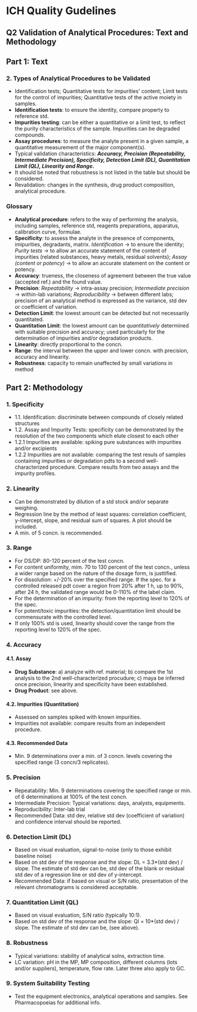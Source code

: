 # ICH Quality Gudelines
## Q2 Validation of Analytical Procedures: Text and Methodology
## Part 1: Text
### 2. Types of Analytical Procedures to be Validated
* Identification tests; Quantitative tests for impurities' content; Limit tests for the control of impurities; Quantitative tests of the active moiety in samples. 
* **Identification tests**: to ensure the identity, compare property to reference std.
* **Impurities testing**: can be either a quantitative or a limit test, to reflect the purity characteristics of the sample. Impurities can be degraded compounds.  
* **Assay procedures**: to measure the analyte present in a given sample, a quantitative measurement of the major component(s).
* Typical validation characteristics: **_Accuracy, Precision (Repeatability, Intermediate Precision), Specificity, Detection Limit (DL), Quantitation Limit (QL), Linearity and Range._**
* It should be noted that robustness is not listed in the table but should be considered.
* Revalidation: changes in the synthesis, drug product composition, analytical procedure.
### Glossary
* **Analytical procedure**: refers to the way of performing the analysis, including samples, reference std, reagents preparations, apparatus, calibration curve, formulae.
* **Specificity**: to assess the analyte in the presence of components, imipurities, degradants, matrix. _Identification_ -> to ensure the identity; _Purity tests_ -> to allow an accurate statement of the content of impurities (related substances, heavy metals, residual solvents); _Assay (content or potency)_ -> to allow an accurate statement on the content or potency.
* **Accuracy**: trueness, the closeness of agreement between the true value (accepted ref.) and the found value.
* **Precision**: _Repeatability_ -> intra-assay precision; _Intermediate precision_ -> within-lab variations; _Reproducibility_ -> between different labs; precision of an analytical method is expressed as the variance, std dev or coefficient of variation.
* **Detection Limit**: the lowest amount can be detected but not necessarily quantitated. 
* **Quantitation Limit**: the lowest amount can be _quantitatively_ determined with suitable precision and accuracy; used particularly for the determination of impurities and/or degradation products. 
* **Linearity**: directly proportional to the concn.
* **Range**: the interval between the upper and lower concn. with precision, accuracy and linearity.
* **Robustness**: capacity to remain unaffected by small variations in method

## Part 2: Methodology
### 1. Specificity
* 1.1. Identification: discriminate between compounds of closely related structures
* 1.2. Assay and Impurity Tests: specificity can be demonstrated by the resolution of the two components which elute closest to each other
* 1.2.1 Impurities are available: spiking pure substances with impurities and/or excipients 
* 1.2.2 Impurities are not available: comparing the test resuls of samples containing impurities or degradation pdts to a second well-characterized procedure. Compare results from two assays and the impurity profiles.
### 2. Linearity
* Can be demonstrated by dilution of a std stock and/or separate weighing.
* Regression line by the method of least squares: correlation coefficient, y-intercept, slope, and residual sum of squares. A plot should be included. 
* A min. of 5 concn. is recommended.
### 3. Range
* For DS/DP: 80-120 percent of the test concn.
* For content uniformity, mim. 70 to 130 percent of the test concn., unless a wider range based on the nature of the dosage form, is justtified.
* For dissolution: +/-20% over the specified range. If the spec. for a controlled released pdt cover a region from 20% after 1 h, up to 90%, after 24 h, the validated range would be 0-110% of the label claim. 
* For the determination of an impurity: from the reporting level to 120% of the spec.
* For potent/toxic impurities: the detection/quantitation limit should be commensurate with the controlled level. 
* If only 100% std is used, linearity should cover the range from the reporting level to 120% of the spec.
### 4. Accuracy
#### 4.1. Assay
*  **Drug Substance**: a) analyze with ref. material; b) compare the 1st analysis to the 2nd well-characterized procudure; c) maya be inferred once precision, linearity and specificity have been established.
* **Drug Product**: see above.
#### 4.2. Impurities (Quantitation)
* Assessed on samples spiked with known impurities.
* Impurities not available: compare results from an independent procedure.
#### 4.3. Recommended Data
* Min. 9 determinations over a min. of 3 concn. levels covering the specified range (3 concn/3 replicates).
### 5. Precision
* Repeatability: Min. 9 determinations covering the specified range or min. of 6 determinations at 100% of the test concn.
* Intermediate Precision: Typical variations: days, analysts, equipments. 
* Reproducibility: Inter-lab trial
* Recommended Data: std dev, relative std dev (coefficient of variation) and confidence interval should be reported. 
### 6. Detection Limit (DL)
* Based on visual evaluation, signal-to-noise (only to those exhibit baseline noise)
* Based on std dev of the response and the slope: DL = 3.3*(std dev) / slope. The estimate of std dev can be, std dev of the blank or residual std dev of a regression line or std dev of y-intercept. 
* Recommended Data: if based on visual or S/N ratio, presentation of the relevant chromatograms is considered acceptable.
### 7. Quantitation Limit (QL)
* Based on visual evaluation, S/N ratio (typically 10:1).
* Based on std dev of the response and the slope: Ql = 10*(std dev) / slope. The estimate of std dev can be, (see above).
### 8. Robustness
* Typical variations: stability of analytical solns, extraction time.
* LC variation: pH in the MP, MP composition, different columns (lots and/or suppliers), temperature, flow rate. Later three also apply to GC.
### 9. System Suitability Testing
* Test the equipment electronics, analytical operations and samples. See Pharmacopoeias for additional info.



